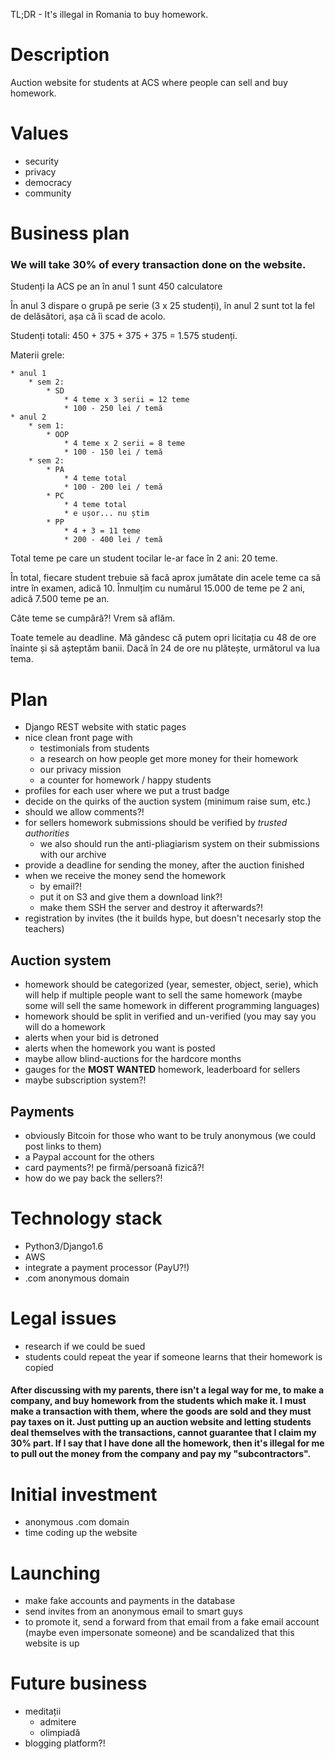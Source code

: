 TL;DR - It's illegal in Romania to buy homework.

# Description

Auction website for students at ACS where people can sell and buy homework.

# Values

* security
* privacy
* democracy
* community

# Business plan

### We will take 30% of every transaction done on the website.

Studenți la ACS pe an în anul 1 sunt 450 calculatore
    
În anul 3 dispare o grupă pe serie (3 x 25 studenți), în anul 2 sunt tot la fel de delăsători, așa că îi scad de acolo.

Studenți totali: 450 + 375 + 375 + 375 = 1.575 studenți.

Materii grele:

    * anul 1
        * sem 2:
            * SD
                * 4 teme x 3 serii = 12 teme
                * 100 - 250 lei / temă
    * anul 2
        * sem 1:
            * OOP
                * 4 teme x 2 serii = 8 teme
                * 100 - 150 lei / temă
        * sem 2:
            * PA
                * 4 teme total
                * 100 - 200 lei / temă
            * PC
                * 4 teme total
                * e ușor... nu știm
            * PP
                * 4 + 3 = 11 teme
                * 200 - 400 lei / temă

Total teme pe care un student tocilar le-ar face în 2 ani: 20 teme.

În total, fiecare student trebuie să facă aprox jumătate din acele teme ca să intre în examen, adică 10. Înmulțim cu numărul 15.000 de teme pe 2 ani, adică 7.500 teme pe an.

Câte teme se cumpără?! Vrem să aflăm.

Toate temele au deadline. Mă gândesc că putem opri licitația cu 48 de ore înainte și să așteptăm banii. Dacă în 24 de ore nu plătește, următorul va lua tema.

# Plan

* Django REST website with static pages
* nice clean front page with 
    * testimonials from students
    * a research on how people get more money for their homework
    * our privacy mission
    * a counter for homework / happy students
* profiles for each user where we put a trust badge
* decide on the quirks of the auction system (minimum raise sum, etc.)
* should we allow comments?!
* for sellers homework submissions should be verified by _trusted authorities_
    * we also should run the anti-pliagiarism system on their submissions with our archive
* provide a deadline for sending the money, after the auction finished
* when we receive the money send the homework
    * by email?!
    * put it on S3 and give them a download link?!
    * make them SSH the server and destroy it afterwards?!
* registration by invites (the it builds hype, but doesn't necesarly stop the teachers)

## Auction system

* homework should be categorized (year, semester, object, serie), which will help if multiple people want to sell the same homework (maybe some will sell the same homework in different programming languages)
* homework should be split in verified and un-verified (you may say you will do a homework
* alerts when your bid is detroned
* alerts when the homework you want is posted
* maybe allow blind-auctions for the hardcore months
* gauges for the __MOST WANTED__ homework, leaderboard for sellers
* maybe subscription system?!

## Payments

* obviously Bitcoin for those who want to be truly anonymous (we could post links to them)
* a Paypal account for the others
* card payments?! pe firmă/persoană fizică?!
* how do we pay back the sellers?!

# Technology stack

* Python3/Django1.6
* AWS
* integrate a payment processor (PayU?!)
* .com anonymous domain

# Legal issues

* research if we could be sued
* students could repeat the year if someone learns that their homework is copied

#### After discussing with my parents, there isn't a legal way for me, to make a company, and buy homework from the students which make it. I must make a transaction with them, where the goods are sold and they must pay taxes on it. Just putting up an auction website and letting students deal themselves with the transactions, cannot guarantee that I claim my 30% part. If I say that I have done all the homework, then it's illegal for me to pull out the money from the company and pay my "subcontractors".

# Initial investment

* anonymous .com domain
* time coding up the website

# Launching

* make fake accounts and payments in the database
* send invites from an anonymous email to smart guys
* to promote it, send a forward from that email from a fake email account (maybe even impersonate someone) and be scandalized that this website is up

# Future business

* meditații
    * admitere
    * olimpiadă
* blogging platform?!
